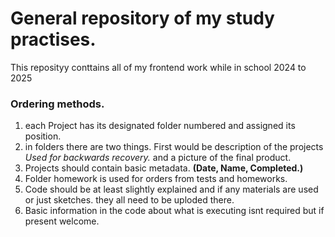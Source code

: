 # General repository of my study practises.


This reposityy conttains all of my frontend work while in school 2024 to 2025


### Ordering methods.

1) each Project has its designated folder numbered and assigned its position.
2) in folders there are two things. First would be description of the projects *Used for backwards recovery.* and a picture of the final product.
3) Projects should contain basic metadata. **(Date, Name, Completed.)**
4) Folder homework is used for orders from tests and homeworks.
5) Code should be at least slightly explained and if any materials are used or just sketches. they all need to be uploded there.
6) Basic information in the code about what is executing isnt required but if present welcome.
